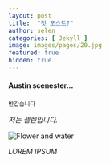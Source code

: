 ```yaml
---
layout: post
title:  "첫 포스트?"
author: selen
categories: [ Jekyll ]
image: images/pages/20.jpg
featured: true
hidden: true 
---
```






#### Austin scenester...
<small> 반갑습니다 </small>




*저는 셀렌입니다.*



![Flower and water]({{site.baseurl}}/images/pages/13.jpg)


*LOREM IPSUM*




